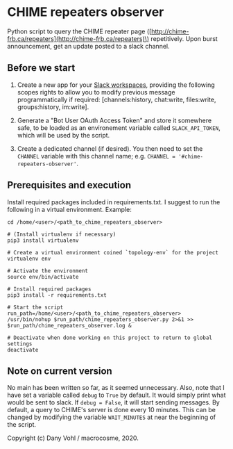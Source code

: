 # CHIME repeaters observer

Python script to query the CHIME repeater page \([http://chime-frb.ca/repeaters](http://chime-frb.ca/repeaters)\) repetitively. Upon burst announcement, get an update posted to a slack channel.

## Before we start

1) Create a new app for your [Slack workspaces](https://api.slack.com/apps), providing the following scopes rights to allow you to modify previous message programmatically if required:  \[channels:history,
chat:write,
files:write,
groups:history,
im:write\].

2) Generate a "Bot User OAuth Access Token" and store it somewhere safe, to be loaded as an environement variable called `SLACK_API_TOKEN`, which will be used by the script.

3) Create a dedicated channel (if desired). You then need to set the `CHANNEL` variable with this channel name; e.g. `CHANNEL = '#chime-repeaters-observer'`.

## Prerequisites and execution

Install required packages included in requirements.txt. I suggest to run the following in a virtual environment. Example:

```shell
cd /home/<user>/<path_to_chime_repeaters_observer>

# (Install virtualenv if necessary)
pip3 install virtualenv

# Create a virtual environment coined `topology-env` for the project
virtualenv env

# Activate the environment
source env/bin/activate

# Install required packages
pip3 install -r requirements.txt

# Start the script
run_path=/home/<user>/<path_to_chime_repeaters_observer>
/usr/bin/nohup $run_path/chime_repeaters_observer.py 2>&1 >> $run_path/chime_repeaters_observer.log &

# Deactivate when done working on this project to return to global settings
deactivate
```

## Note on current version
No main has been written so far, as it seemed unnecessary. Also, note that I have set a variable called `debug` to `True` by default. It would simply print what would be sent to slack. If `debug = False`, it will start sending messages. By default, a query to CHIME's server is done every 10 minutes. This can be changed by modifying the variable `WAIT_MINUTES` at near the beginning of the script.

Copyright (c) Dany Vohl / macrocosme, 2020.
